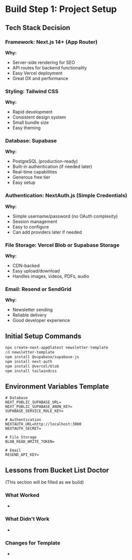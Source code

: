 # Build Step 1: Project Setup

## Tech Stack Decision

### Framework: Next.js 14+ (App Router)
**Why:**
- Server-side rendering for SEO
- API routes for backend functionality
- Easy Vercel deployment
- Great DX and performance

### Styling: Tailwind CSS
**Why:**
- Rapid development
- Consistent design system
- Small bundle size
- Easy theming

### Database: Supabase
**Why:**
- PostgreSQL (production-ready)
- Built-in authentication (if needed later)
- Real-time capabilities
- Generous free tier
- Easy setup

### Authentication: NextAuth.js (Simple Credentials)
**Why:**
- Simple username/password (no OAuth complexity)
- Session management
- Easy to configure
- Can add providers later if needed

### File Storage: Vercel Blob or Supabase Storage
**Why:**
- CDN-backed
- Easy upload/download
- Handles images, videos, PDFs, audio

### Email: Resend or SendGrid
**Why:**
- Newsletter sending
- Reliable delivery
- Good developer experience

## Initial Setup Commands

```bash
npx create-next-app@latest newsletter-template
cd newsletter-template
npm install @supabase/supabase-js
npm install next-auth
npm install @vercel/blob
npm install tailwindcss
```

## Environment Variables Template

```env
# Database
NEXT_PUBLIC_SUPABASE_URL=
NEXT_PUBLIC_SUPABASE_ANON_KEY=
SUPABASE_SERVICE_ROLE_KEY=

# Authentication
NEXTAUTH_URL=http://localhost:3000
NEXTAUTH_SECRET=

# File Storage
BLOB_READ_WRITE_TOKEN=

# Email
RESEND_API_KEY=
```

## Lessons from Bucket List Doctor

(This section will be filled as we build)

### What Worked
-

### What Didn't Work
-

### Changes for Template
-
